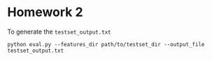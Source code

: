 # Homework 2

To generate the `testset_output.txt`
```
python eval.py --features_dir path/to/testset_dir --output_file testset_output.txt
```
